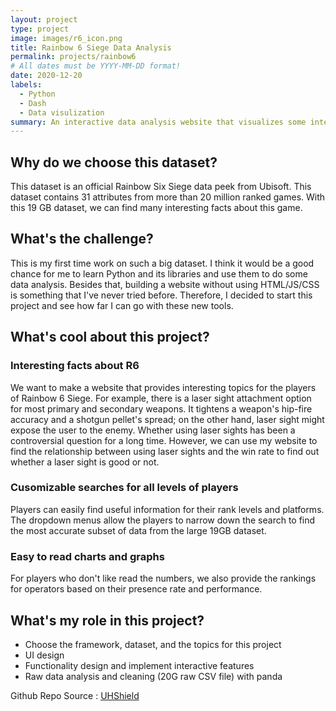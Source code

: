 ```yaml
---
layout: project
type: project
image: images/r6_icon.png
title: Rainbow 6 Siege Data Analysis
permalink: projects/rainbow6
# All dates must be YYYY-MM-DD format!
date: 2020-12-20
labels:
  - Python
  - Dash
  - Data visulization
summary: An interactive data analysis website that visualizes some interesting topics from the aspect of the players of Rainbow 6 Seige.
---
```

## Why do we choose this dataset?

This dataset is an official Rainbow Six Siege data peek from Ubisoft. This dataset contains 31 attributes from more than 20 million ranked games. With this 19 GB dataset, we can find many interesting facts about this game. 

## What's the challenge?

This is my first time work on such a big dataset. I think it would be a good chance for me to learn Python and its libraries and use them to do some data analysis. Besides that, building a website without using HTML/JS/CSS is something that I've never tried before. Therefore, I decided to start this project and see how far I can go with these new tools.

## What's cool about this project?

### Interesting facts about R6

We want to make a website that provides interesting topics for the players of Rainbow 6 Siege. For example, there is a laser sight attachment option for most primary and secondary weapons. It tightens a weapon's hip-fire accuracy and a shotgun pellet's spread; on the other hand, laser sight might expose the user to the enemy. Whether using laser sights has been a controversial question for a long time. However, we can use my website to find the relationship between using laser sights and the win rate to find out whether a laser sight is good or not.


### Cusomizable searches for all levels of players

Players can easily find useful information for their rank levels and platforms. The dropdown menus allow the players to narrow down the search to find the most accurate subset of data from the large 19GB dataset.


### Easy to read charts and graphs

For players who don't like read the numbers, we also provide the rankings for operators based on their presence rate and performance.

## What's my role in this project?

- Choose the framework, dataset, and the topics for this project
- UI design
- Functionality design and implement interactive features
- Raw data analysis and cleaning (20G raw CSV file) with panda



Github Repo Source : <a href="https://github.com/ICS-484-Rainbow6/Rainbow6"><i class="large github icon "></i>UHShield</a>
